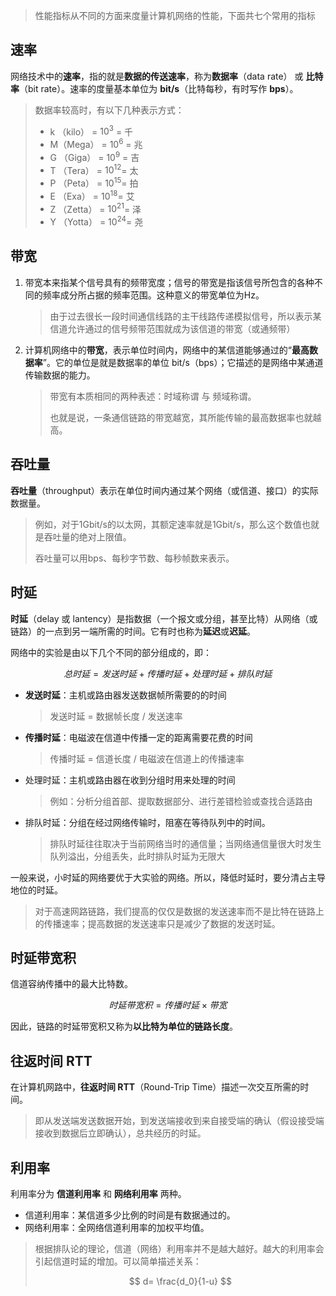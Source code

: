> 性能指标从不同的方面来度量计算机网络的性能，下面共七个常用的指标
>

## 速率

网络技术中的**速率**，指的就是**数据的传送速率**，称为**数据率**（data rate） 或 **比特率**（bit rate）。速率的度量基本单位为 **bit/s**（比特每秒，有时写作 **bps**）。

> 数据率较高时，有以下几种表示方式：
>
> * k  （kilo）    = $10^3$ = 千
> * M（Mega） = $10^6$ = 兆
> * G （Giga）   = $10^9$ = 吉
> * T  （Tera）   = $10^{12}$= 太
> * P  （Peta）   = $10^{15}$= 拍
> * E  （Exa）     = $10^{18}$= 艾
> * Z  （Zetta）  = $10^{21}$= 泽
> * Y  （Yotta）  = $10^{24}$= 尧
>

## 带宽

1. 带宽本来指某个信号具有的频带宽度；信号的带宽是指该信号所包含的各种不同的频率成分所占据的频率范围。这种意义的带宽单位为Hz。
   > 由于过去很长一段时间通信线路的主干线路传递模拟信号，所以表示某信道允许通过的信号频带范围就成为该信道的带宽（或通频带）
   >
2. 计算机网络中的**带宽**，表示单位时间内，网络中的某信道能够通过的“**最高数据率**”。它的单位是就是数据率的单位 bit/s（bps）；它描述的是网络中某通道传输数据的能力。
   > 带宽有本质相同的两种表述：时域称谓 与 频域称谓。
   >
   > 也就是说，一条通信链路的带宽越宽，其所能传输的最高数据率也就越高。
   >

## 吞吐量

**吞吐量**（throughput）表示在单位时间内通过某个网络（或信道、接口）的实际数据量。

> 例如，对于1Gbit/s的以太网，其额定速率就是1Gbit/s，那么这个数值也就是吞吐量的绝对上限值。
>
> 吞吐量可以用bps、每秒字节数、每秒帧数来表示。
>

## 时延

**时延**（delay 或 lantency）是指数据（一个报文或分组，甚至比特）从网络（或链路）的一点到另一端所需的时间。它有时也称为**延迟**或**迟延**。

网络中的实验是由以下几个不同的部分组成的，即：

$$
总时延 = 发送时延+传播时延+处理时延+排队时延
$$

* **发送时延**：主机或路由器发送数据帧所需要的的时间
  > 发送时延 = 数据帧长度 / 发送速率
  >
* **传播时延**：电磁波在信道中传播一定的距离需要花费的时间
  > 传播时延 = 信道长度 / 电磁波在信道上的传播速率
  >
* 处理时延：主机或路由器在收到分组时用来处理的时间
  > 例如：分析分组首部、提取数据部分、进行差错检验或查找合适路由
  >
* 排队时延：分组在经过网络传输时，阻塞在等待队列中的时间。
  > 排队时延往往取决于当前网络当时的通信量；当网络通信量很大时发生队列溢出，分组丢失，此时排队时延为无限大
  >

一般来说，小时延的网络要优于大实验的网络。所以，降低时延时，要分清占主导地位的时延。

> 对于高速网路链路，我们提高的仅仅是数据的发送速率而不是比特在链路上的传播速率；提高数据的发送速率只是减少了数据的发送时延。
>

## 时延带宽积

信道容纳传播中的最大比特数。

$$
时延带宽积 = 传播时延 × 带宽
$$

因此，链路的时延带宽积又称为**以比特为单位的链路长度**。

## 往返时间 RTT

在计算机网路中，**往返时间 RTT**（Round-Trip Time）描述一次交互所需的时间。

> 即从发送端发送数据开始，到发送端接收到来自接受端的确认（假设接受端接收到数据后立即确认），总共经历的时延。
>

## 利用率

利用率分为 **信道利用率** 和 **网络利用率** 两种。

* 信道利用率：某信道多少比例的时间是有数据通过的。
* 网络利用率：全网络信道利用率的加权平均值。

> 根据排队论的理论，信道（网络）利用率并不是越大越好。越大的利用率会引起信道时延的增加。可以简单描述关系：
>
> $$
> d= \frac{d_0}{1-u}
> $$
>